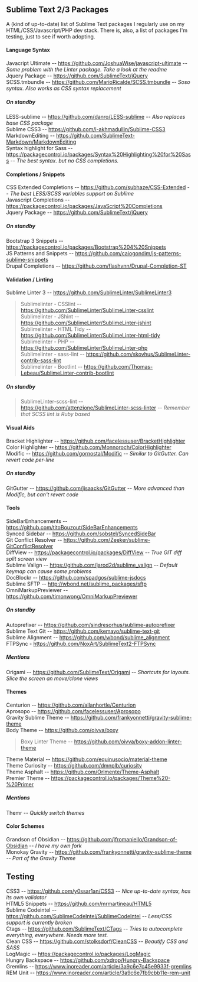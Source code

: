 ## Sublime Text 2/3 Packages
A (kind of up-to-date) list of Sublime Text packages I regularly use on my HTML/CSS/Javascript/PHP dev stack. There is, also, a list of packages I'm testing, just to see if worth adopting.

#### Language Syntax

Javacript Ultimate -- <https://github.com/JoshuaWise/javascript-ultimate> -- *Some problem with the Linter package. Take a look at the readme*<br>
Jquery Package -- <https://github.com/SublimeText/jQuery><br>
SCSS.tmbundle -- <https://github.com/MarioRicalde/SCSS.tmbundle> -- *Soso syntax. Also works as CSS syntax replacement*<br>

##### On standby
LESS-sublime -- <https://github.com/danro/LESS-sublime> -- *Also replaces base CSS package*<br>
Sublime CSS3 -- <https://github.com/i-akhmadullin/Sublime-CSS3><br>
MarkdownEditing -- <https://github.com/SublimeText-Markdown/MarkdownEditing><br>
Syntax highlight for Sass -- <https://packagecontrol.io/packages/Syntax%20Highlighting%20for%20Sass> -- *The best syntax. but no CSS completions.*<br>

#### Completions / Snippets

CSS Extended Completions -- <https://github.com/subhaze/CSS-Extended> -- *The best LESS/SCSS variables support on Sublime*<br>
Javascript Completions -- <https://packagecontrol.io/packages/JavaScript%20Completions><br>
Jquery Package -- <https://github.com/SublimeText/jQuery><br>

##### On standby
Bootstrap 3 Snippets -- <https://packagecontrol.io/packages/Bootstrap%204%20Snippets><br>
JS Patterns and Snippets -- <https://github.com/caiogondim/js-patterns-sublime-snippets><br>
Drupal Completions -- <https://github.com/flashvnn/Drupal-Completion-ST><br>

#### Validation / Linting

Sublime Linter 3 -- <https://github.com/SublimeLinter/SublimeLinter3><br>
> Sublimelinter - CSSlint -- <https://github.com/SublimeLinter/SublimeLinter-csslint><br>
> Sublimelinter - JShint -- <https://github.com/SublimeLinter/SublimeLinter-jshint><br>
> Sublimelinter - HTML Tidy -- <https://github.com/SublimeLinter/SublimeLinter-html-tidy><br>
> Sublimelinter - PHP -- <https://github.com/SublimeLinter/SublimeLinter-php><br>
> Sublimelinter - sass-lint -- <https://github.com/skovhus/SublimeLinter-contrib-sass-lint><br>
> Sublimelinter - Bootlint -- <https://github.com/Thomas-Lebeau/SublimeLinter-contrib-bootlint><br>

##### On standby
> SublimeLinter-scss-lint -- <https://github.com/attenzione/SublimeLinter-scss-linter> -- *Remember that SCSS lint is Ruby based*<br>

#### Visual Aids

Bracket Highlighter -- <https://github.com/facelessuser/BracketHighlighter><br>
Color Highlighter -- <https://github.com/Monnoroch/ColorHighlighter><br>
Modific -- <https://github.com/gornostal/Modific> -- *Similar to GitGutter. Can revert code per-line*<br>

##### On standby
GitGutter -- <https://github.com/jisaacks/GitGutter> -- *More advanced than Modific, but can't revert code*<br>

#### Tools

Side​Bar​Enhancements -- <https://github.com/titoBouzout/SideBarEnhancements><br>
Synced Sidebar -- <https://github.com/sobstel/SyncedSideBar><br>
Git Conflict Resolver -- <https://github.com/Zeeker/sublime-GitConflictResolver><br>
DiffView -- <https://packagecontrol.io/packages/DiffView> -- *True GIT diff split screen view*<br>
Sublime Valign -- <https://github.com/jarod2d/sublime_valign> -- *Default keymap can cause some problems*<br>
DocBlockr -- <https://github.com/spadgos/sublime-jsdocs><br>
Sublime SFTP -- <http://wbond.net/sublime_packages/sftp><br>
OmniMarkupPreviewer -- <https://github.com/timonwong/OmniMarkupPreviewer><br>

##### On standby
Autoprefixer -- <https://github.com/sindresorhus/sublime-autoprefixer><br>
Sublime Text Git -- <https://github.com/kemayo/sublime-text-git><br>
Sublime Alignment -- <https://github.com/wbond/sublime_alignment><br>
FTPSync - <https://github.com/NoxArt/SublimeText2-FTPSync><br>

##### Mentions
Origami -- https://github.com/SublimeText/Origami -- *Shortcuts for layouts. Slice the screen an move/clone views*<br>

#### Themes

Centurion -- <https://github.com/allanhortle/Centurion><br>
Aprosopo -- <https://github.com/facelessuser/Aprosopo><br>
Gravity Sublime Theme -- <https://github.com/frankyonnetti/gravity-sublime-theme><br>
Body Theme -- <https://github.com/oivva/boxy><br>
> Boxy Linter Theme -- <https://github.com/oivva/boxy-addon-linter-theme><br>

Theme Material -- <https://github.com/equinusocio/material-theme><br>
Theme Curiosity -- <https://github.com/dmnplb/curiosity><br>
Theme Asphalt -- <https://github.com/Orlmente/Theme-Asphalt><br>
Premier Theme -- <https://packagecontrol.io/packages/Theme%20-%20Primer><br>

##### Mentions
Themr -- *Quickly switch themes*<br>

#### Color Schemes

Grandson of Obsidian -- <https://github.com/jfromaniello/Grandson-of-Obsidian> -- *I have my own fork*<br>
Monokay Gravity -- <https://github.com/frankyonnetti/gravity-sublime-theme> -- *Part of the Gravity Theme*

## Testing

CSS3 -- <https://github.com/y0ssar1an/CSS3> -- *Nice up-to-date syntax, has its own validator*<br>
HTML5 Snippets -- <https://github.com/mrmartineau/HTML5><br>
Sublime Codeintel -- <https://github.com/SublimeCodeIntel/SublimeCodeIntel> -- *Less/CSS support is currently broken*<br>
Ctags -- <https://github.com/SublimeText/CTags> -- *Tries to autocomplete everything, everywhere. Needs more test.*<br>
Clean CSS -- <https://github.com/stolksdorf/CleanCSS> -- *Beautify CSS and SASS*<br>
LogMagic -- <https://packagecontrol.io/packages/LogMagic><br>
Hungry Backspace -- <https://github.com/xdrop/Hungry-Backspace><br>
Gremlins -- <https://www.inoreader.com/article/3a9c6e7c45e9933f-gremlins><br>
REM Unit -- <https://www.inoreader.com/article/3a9c6e7fb9cbb11e-rem-unit><br>

